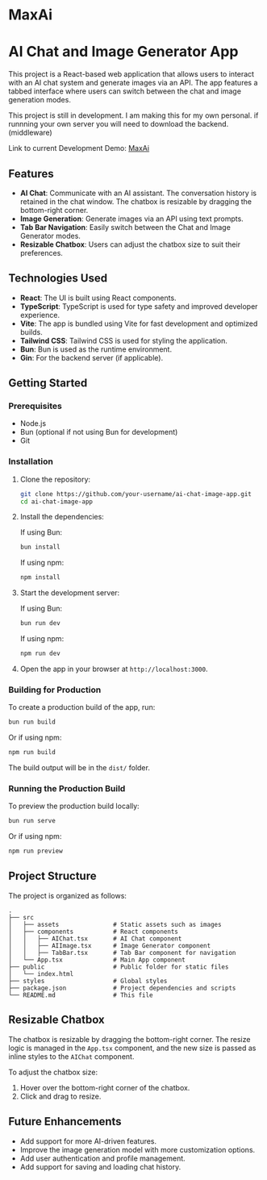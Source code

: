 # MaxAi

# AI Chat and Image Generator App

This project is a React-based web application that allows users to interact with an AI chat system and generate images via an API. The app features a tabbed interface where users can switch between the chat and image generation modes.

This project is still in development. I am making this for my own personal. if runnning your own server you will need to download the backend. (middleware)

Link to current Development Demo: [MaxAi](https://dev.overlord-loki.com/)

## Features

- **AI Chat**: Communicate with an AI assistant. The conversation history is retained in the chat window. The chatbox is resizable by dragging the bottom-right corner.
- **Image Generation**: Generate images via an API using text prompts.
- **Tab Bar Navigation**: Easily switch between the Chat and Image Generator modes.
- **Resizable Chatbox**: Users can adjust the chatbox size to suit their preferences.

## Technologies Used

- **React**: The UI is built using React components.
- **TypeScript**: TypeScript is used for type safety and improved developer experience.
- **Vite**: The app is bundled using Vite for fast development and optimized builds.
- **Tailwind CSS**: Tailwind CSS is used for styling the application.
- **Bun**: Bun is used as the runtime environment.
- **Gin**: For the backend server (if applicable).

## Getting Started

### Prerequisites

- Node.js
- Bun (optional if not using Bun for development)
- Git

### Installation

1. Clone the repository:

   ```bash
   git clone https://github.com/your-username/ai-chat-image-app.git
   cd ai-chat-image-app
   ```

2. Install the dependencies:

   If using Bun:

   ```bash
   bun install
   ```

   If using npm:

   ```bash
   npm install
   ```

3. Start the development server:

   If using Bun:

   ```bash
   bun run dev
   ```

   If using npm:

   ```bash
   npm run dev
   ```

4. Open the app in your browser at `http://localhost:3000`.

### Building for Production

To create a production build of the app, run:

```bash
bun run build
```

Or if using npm:

```bash
npm run build
```

The build output will be in the `dist/` folder.

### Running the Production Build

To preview the production build locally:

```bash
bun run serve
```

Or if using npm:

```bash
npm run preview
```

## Project Structure

The project is organized as follows:

```
.
├── src
│   ├── assets               # Static assets such as images
│   ├── components           # React components
│   │   ├── AIChat.tsx       # AI Chat component
│   │   ├── AIImage.tsx      # Image Generator component
│   │   ├── TabBar.tsx       # Tab Bar component for navigation
│   └── App.tsx              # Main App component
├── public                   # Public folder for static files
│   └── index.html
├── styles                   # Global styles
├── package.json             # Project dependencies and scripts
└── README.md                # This file
```

## Resizable Chatbox

The chatbox is resizable by dragging the bottom-right corner. The resize logic is managed in the `App.tsx` component, and the new size is passed as inline styles to the `AIChat` component.

To adjust the chatbox size:

1. Hover over the bottom-right corner of the chatbox.
2. Click and drag to resize.

## Future Enhancements

- Add support for more AI-driven features.
- Improve the image generation model with more customization options.
- Add user authentication and profile management.
- Add support for saving and loading chat history.

